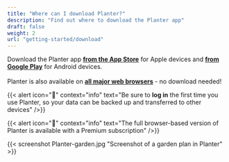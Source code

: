 ```yaml
---
title: "Where can I download Planter?"
description: "Find out where to download the Planter app"
draft: false
weight: 2
url: "getting-started/download"
---
```


Download the Planter app **[from the App Store](https://apps.apple.com/us/app/planter-garden-planner/id1542642210)** for Apple devices and **[from Google Play](https://play.google.com/store/apps/details?id=com.perculacreative.peter.gardenplanner)** for Android devices.
<br /><br />
Planter is also available on **[all major web browsers](https://planter.garden/gardens)** - no download needed!

{{< alert icon="🌱" context="info" text="Be sure to **log in** the first time you use Planter, so your data can be backed up and transferred to other devices" />}}

{{< alert icon="💸" context="info" text="The full browser-based version of Planter is available with a Premium subscription" />}}

{{< screenshot Planter-garden.jpg "Screenshot of a garden plan in Planter" >}}
